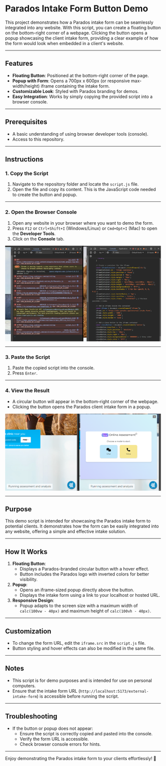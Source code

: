 # Parados Intake Form Button Demo

This project demonstrates how a Parados intake form can be seamlessly integrated into any website. With this script, you can create a floating button on the bottom-right corner of a webpage. Clicking the button opens a popup showcasing the client intake form, providing a clear example of how the form would look when embedded in a client's website.

---

## Features

- **Floating Button**: Positioned at the bottom-right corner of the page.
- **Popup with Form**: Opens a 700px x 600px (or responsive max-width/height) iframe containing the intake form.
- **Customizable Look**: Styled with Parados branding for demos.
- **Easy Integration**: Works by simply copying the provided script into a browser console.

---

## Prerequisites

- A basic understanding of using browser developer tools (console).
- Access to this repository.

---

## Instructions

### 1. Copy the Script

1. Navigate to the repository folder and locate the `script.js` file.
2. Open the file and copy its content. This is the JavaScript code needed to create the button and popup.

---

### 2. Open the Browser Console

1. Open any website in your browser where you want to demo the form.
2. Press `F12` or `Ctrl+Shift+I` (Windows/Linux) or `Cmd+Opt+I` (Mac) to open the **Developer Tools**.
3. Click on the **Console** tab.

![Open Console](readme-img/console.png)

---

### 3. Paste the Script

1. Paste the copied script into the console.
2. Press `Enter`.

---

### 4. View the Result

- A circular button will appear in the bottom-right corner of the webpage.
- Clicking the button opens the Parados client intake form in a popup.

![Demo Result](readme-img/iframe.png)

---

## Purpose

This demo script is intended for showcasing the Parados intake form to potential clients. It demonstrates how the form can be easily integrated into any website, offering a simple and effective intake solution.

---

## How It Works

1. **Floating Button**:
   - Displays a Parados-branded circular button with a hover effect.
   - Button includes the Parados logo with inverted colors for better visibility.
2. **Popup**:
   - Opens an iframe-sized popup directly above the button.
   - Displays the intake form using a link to your localhost or hosted URL.
3. **Responsive Design**:
   - Popup adapts to the screen size with a maximum width of `calc(100vw - 40px)` and maximum height of `calc(100vh - 40px)`.

---

## Customization

- To change the form URL, edit the `iframe.src` in the `script.js` file.
- Button styling and hover effects can also be modified in the same file.

---

## Notes

- This script is for demo purposes and is intended for use on personal computers.
- Ensure that the intake form URL (`http://localhost:5173/external-intake-form`) is accessible before running the script.

---

## Troubleshooting

- If the button or popup does not appear:
  - Ensure the script is correctly copied and pasted into the console.
  - Verify the form URL is accessible.
  - Check browser console errors for hints.

---

Enjoy demonstrating the Parados intake form to your clients effortlessly! 🎉
